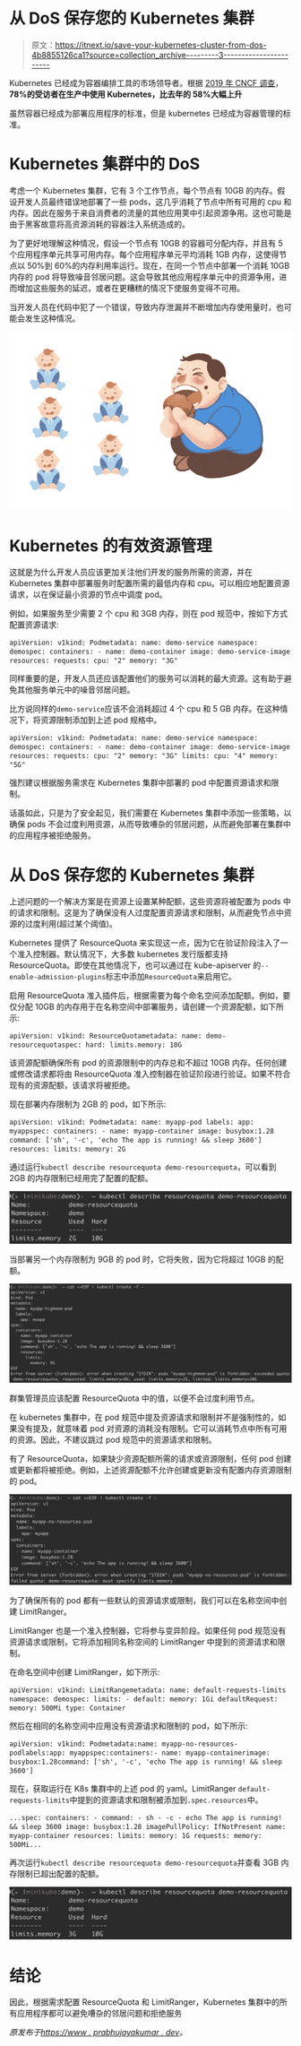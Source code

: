 # 从 DoS 保存您的 Kubernetes 集群

> 原文：<https://itnext.io/save-your-kubernetes-cluster-from-dos-4b8855126ca1?source=collection_archive---------3----------------------->

Kubernetes 已经成为容器编排工具的市场领导者。根据 [2019 年 CNCF 调查](https://www.cncf.io/wp-content/uploads/2020/03/CNCF_Survey_Report.pdf)， **78%的受访者在生产中使用 Kubernetes，比去年的 58%大幅上升**

虽然容器已经成为部署应用程序的标准，但是 kubernetes 已经成为容器管理的标准。

# Kubernetes 集群中的 DoS

考虑一个 Kubernetes 集群，它有 3 个工作节点，每个节点有 10GB 的内存。假设开发人员最终错误地部署了一些 pods，这几乎消耗了节点中所有可用的 cpu 和内存。因此在服务于来自消费者的流量的其他应用荚中引起资源争用。这也可能是由于黑客故意将高资源消耗的容器注入系统造成的。

为了更好地理解这种情况，假设一个节点有 10GB 的容器可分配内存，并且有 5 个应用程序单元共享可用内存。每个应用程序单元平均消耗 1GB 内存，这使得节点以 50%到 60%的内存利用率运行。现在，在同一个节点中部署一个消耗 10GB 内存的 pod 将导致噪音邻居问题。这会导致其他应用程序单元中的资源争用，进而增加这些服务的延迟，或者在更糟糕的情况下使服务变得不可用。

当开发人员在代码中犯了一个错误，导致内存泄漏并不断增加内存使用量时，也可能会发生这种情况。

![](img/fd0a22635ca50e09baecf0c6a39b6aa8.png)

# Kubernetes 的有效资源管理

这就是为什么开发人员应该更加关注他们开发的服务所需的资源，并在 Kubernetes 集群中部署服务时配置所需的最低内存和 cpu。可以相应地配置资源请求，以在保证最小资源的节点中调度 pod。

例如，如果服务至少需要 2 个 cpu 和 3GB 内存，则在 pod 规范中，按如下方式配置资源请求:

```
apiVersion: v1kind: Podmetadata: name: demo-service namespace: demospec: containers: - name: demo-container image: demo-service-image resources: requests: cpu: "2" memory: "3G"
```

同样重要的是，开发人员还应该配置他们的服务可以消耗的最大资源。这有助于避免其他服务单元中的噪音邻居问题。

比方说同样的`demo-service`应该不会消耗超过 4 个 cpu 和 5 GB 内存。在这种情况下，将资源限制添加到上述 pod 规格中。

```
apiVersion: v1kind: Podmetadata: name: demo-service namespace: demospec: containers: - name: demo-container image: demo-service-image resources: requests: cpu: "2" memory: "3G" limits: cpu: "4" memory: "5G"
```

强烈建议根据服务需求在 Kubernetes 集群中部署的 pod 中配置资源请求和限制。

话虽如此，只是为了安全起见，我们需要在 Kubernetes 集群中添加一些策略，以确保 pods 不会过度利用资源，从而导致嘈杂的邻居问题，从而避免部署在集群中的应用程序被拒绝服务。

# 从 DoS 保存您的 Kubernetes 集群

上述问题的一个解决方案是在资源上设置某种配额，这些资源将被配置为 pods 中的请求和限制。这是为了确保没有人过度配置资源请求和限制，从而避免节点中资源的过度利用(超过某个阈值)。

Kubernetes 提供了 ResourceQuota 来实现这一点，因为它在验证阶段注入了一个准入控制器。默认情况下，大多数 kubernetes 发行版都支持 ResourceQuota。即使在其他情况下，也可以通过在 kube-apiserver 的`--enable-admission-plugins`标志中添加`ResourceQuota`来启用它。

启用 ResourceQuota 准入插件后，根据需要为每个命名空间添加配额。例如，要仅分配 10GB 的内存用于在名称空间中部署服务，请创建一个资源配额，如下所示:

```
apiVersion: v1kind: ResourceQuotametadata: name: demo-resourcequotaspec: hard: limits.memory: 10G
```

该资源配额确保所有 pod 的资源限制中的内存总和不超过 10GB 内存。任何创建或修改请求都将由 ResourceQuota 准入控制器在验证阶段进行验证。如果不符合现有的资源配额，该请求将被拒绝。

现在部署内存限制为 2GB 的 pod，如下所示:

```
apiVersion: v1kind: Podmetadata: name: myapp-pod labels: app: myappspec: containers: - name: myapp-container image: busybox:1.28 command: ['sh', '-c', 'echo The app is running! && sleep 3600'] resources: limits: memory: 2G
```

通过运行`kubectl describe resourcequota demo-resourcequota`，可以看到 2GB 的内存限制已经用完了配置的配额。

![](img/a8e693c2c8527f23c3137823e235637d.png)

当部署另一个内存限制为 9GB 的 pod 时，它将失败，因为它将超过 10GB 的配额。

![](img/80a31eb227eec558d270c0984ff15f94.png)

群集管理员应该配置 ResourceQuota 中的值，以便不会过度利用节点。

在 kubernetes 集群中，在 pod 规范中提及资源请求和限制并不是强制性的，如果没有提及，就意味着 pod 对资源的消耗没有限制。它可以消耗节点中所有可用的资源。因此，不建议跳过 pod 规范中的资源请求和限制。

有了 ResourceQuota，如果缺少资源配额所需的请求或资源限制，任何 pod 创建或更新都将被拒绝。例如，上述资源配额不允许创建或更新没有配置内存资源限制的 pod。

![](img/22234d11ed8021731353de699661b41e.png)

为了确保所有的 pod 都有一些默认的资源请求或限制，我们可以在名称空间中创建 LimitRanger。

LimitRanger 也是一个准入控制器，它将参与变异阶段。如果任何 pod 规范没有资源请求或限制，它将添加相同名称空间的 LimitRanger 中提到的资源请求和限制。

在命名空间中创建 LimitRanger，如下所示:

```
apiVersion: v1kind: LimitRangemetadata: name: default-requests-limits namespace: demospec: limits: - default: memory: 1Gi defaultRequest: memory: 500Mi type: Container
```

然后在相同的名称空间中应用没有资源请求和限制的 pod，如下所示:

```
apiVersion: v1kind: Podmetadata:name: myapp-no-resources-podlabels:app: myappspec:containers:- name: myapp-containerimage: busybox:1.28command: ['sh', '-c', 'echo The app is running! && sleep 3600']
```

现在，获取运行在 K8s 集群中的上述 pod 的 yaml。LimitRanger `default-requests-limits`中提到的资源请求和限制被添加到`.spec.resources`中。

```
...spec: containers: - command: - sh - -c - echo The app is running! && sleep 3600 image: busybox:1.28 imagePullPolicy: IfNotPresent name: myapp-container resources: limits: memory: 1G requests: memory: 500Mi...
```

再次运行`kubectl describe resourcequota demo-resourcequota`并查看 3GB 内存限制已超出配置的配额。

![](img/cc57ec072fb03595ba50e32417404c38.png)

# 结论

因此，根据需求配置 ResourceQuota 和 LimitRanger，Kubernetes 集群中的所有应用程序都可以避免嘈杂的邻居问题和拒绝服务

*原发布于*[*https://www . prabhujayakumar . dev*](https://www.prabhujayakumar.dev/blog/save-your-k8s-cluster-from-dos/)*。*